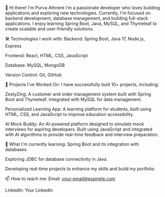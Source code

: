 
👋 Hi there! I'm Purva Athnere
I’m a passionate developer who loves building applications and exploring new technologies. Currently, I'm focused on backend development, database management, and building full-stack applications. I enjoy learning Spring Boot, Java, MySQL, and Thymeleaf to create scalable and user-friendly solutions.

🛠 Technologies I work with:
Backend: Spring Boot, Java 17, Node.js, Express

Frontend: React, HTML, CSS, JavaScript

Database: MySQL, MongoDB

Version Control: Git, GitHub

🚀 Projects I've Worked On:
I have successfully built 10+ projects, including:

ZestyZing: A customer and order management system built with Spring Boot and Thymeleaf. Integrated with MySQL for data management.

Personalized Learning App: A learning platform for students, built using HTML, CSS, and JavaScript to improve education accessibility.

AI Mock Buddy: An AI-powered platform designed to simulate mock interviews for aspiring developers. Built using JavaScript and integrated with AI algorithms to provide real-time feedback and interview preparation.

🌱 What I'm currently learning:
Spring Boot and its integration with databases.

Exploring JDBC for database connectivity in Java.

Developing real-time projects to enhance my skills and build my portfolio.

📫 How to reach me:
Email: your-email@example.com

LinkedIn: Your LinkedIn

